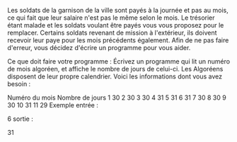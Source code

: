 Les soldats de la garnison de la ville sont payés à la journée et pas au mois, ce qui fait que leur salaire n'est pas le même selon le mois. Le trésorier étant malade et les soldats voulant être payés vous vous proposez pour le remplacer. Certains soldats revenant de mission à l'extérieur, ils doivent recevoir leur paye pour les mois précédents également. Afin de ne pas faire d'erreur, vous décidez d'écrire un programme pour vous aider.

Ce que doit faire votre programme :
Écrivez un programme qui lit un numéro de mois algoréen, et affiche le nombre de jours de celui-ci. Les Algoréens disposent de leur propre calendrier. Voici les informations dont vous avez besoin :

Numéro du mois	Nombre de jours
1	30
2	30
3	30
4	31
5	31
6	31
7	30
8	30
9	30
10	31
11	29
Exemple
entrée :

6
sortie :

31